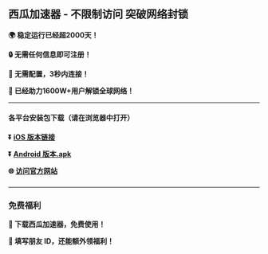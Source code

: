 ## 西瓜加速器 - 不限制访问 突破网络封锁 #
**:earth_africa: 稳定运行已经超2000天！**

**:lock: 无需任何信息即可注册！**

**:rocket: 无需配置，3秒内连接！**

**:man: 已经助力1600W+用户解锁全球网络！**

- - - -
#### 各平台安装包下载（请在浏览器中打开）

**:arrow_double_down: [iOS 版本链接](https://appshare.xgvpn.vip/xgvpn.html?t=t3gu23za)**

**:arrow_double_down: [Android 版本.apk](https://appshare.xgvpn.vip/xgvpn.html?t=u5q6ok55)**

**:globe_with_meridians: [访问官方网站](https://appshare.xgvpn.vip/xgvpn.html?t=8u5v7led)** 

###
---
### 免费福利
**:gift: 下载西瓜加速器，免费使用！**

**:gift: 填写朋友 ID，还能额外领福利！**
